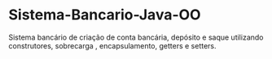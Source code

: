 # Sistema-Bancario-Java-OO
Sistema bancário de criação de conta bancária, depósito e saque utilizando construtores, sobrecarga , encapsulamento, getters e setters.
